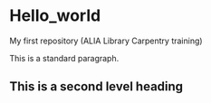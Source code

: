 # Hello_world
My first repository (ALIA Library Carpentry training)

This is a standard paragraph. 
## This is a second level heading
